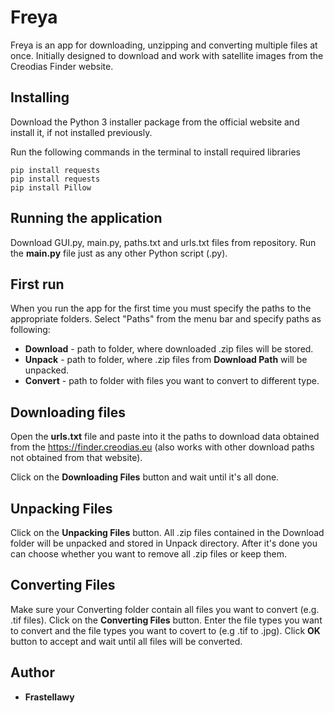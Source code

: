 # Freya
Freya is an app for downloading, unzipping and converting multiple files at once.
Initially designed to download and work with satellite images from the Creodias Finder website.

## Installing
Download the Python 3 installer package from the official website and install it, if not installed previously.

Run the following commands in the terminal to install required libraries
```
pip install requests
pip install requests
pip install Pillow
```
## Running the application
Download GUI.py, main.py, paths.txt and urls.txt files from repository. Run the **main.py** file just as any other Python script (.py).

## First run
When you run the app for the first time you must specify the paths to the appropriate folders.
Select "Paths" from the menu bar and specify paths as following:
* **Download** - path to folder, where downloaded .zip files will be stored.
* **Unpack** - path to folder, where .zip files from **Download Path** will be unpacked.
* **Convert** - path to folder with files you want to convert to different type.

## Downloading files
Open the **urls.txt** file and paste into it the paths to download data obtained from the https://finder.creodias.eu (also works with other download paths not obtained from that website).

Click on the **Downloading Files** button and wait until it's all done.

## Unpacking Files
Click on the **Unpacking Files** button. All .zip files contained in the Download folder will be unpacked and stored in Unpack directory.
After it's done you can choose whether you want to remove all .zip files or keep them.

## Converting Files
Make sure your Converting folder contain all files you want to convert (e.g. .tif files).
Click on the **Converting Files** button.
Enter the file types you want to convert and the file types you want to covert to (e.g .tif to .jpg). Click **OK** button to accept and wait until all files will be converted.


## Author
* **Frastellawy**
